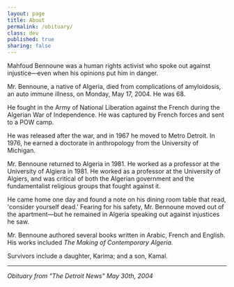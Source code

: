 ```yaml
---
layout: page
title: About
permalink: /obituary/
class: dev
published: true
sharing: false
---
```


Mahfoud Bennoune was a human rights activist who spoke out against injustice—even when his opinions put him in danger.

Mr. Bennoune, a native of Algeria, died from complications of amyloidosis, an auto immune illness, on Monday, May 17, 2004. He was 68.

He fought in the Army of National Liberation against the French during the Algerian War of Independence. He was captured by French forces and sent to a POW camp.

He was released after the war, and in 1967 he moved to Metro Detroit. In 1976, he earned a doctorate in anthropology from the University of Michigan.

Mr. Bennoune returned to Algeria in 1981. He worked as a professor at the University of Algiera in 1981. He worked as a professor at the University of Algiers, and was critical of both the Algerian government and the fundamentalist religious groups that fought against it. 

He came home one day and found a note on his dining room table that read, 'consider yourself dead.' Fearing for his safety, Mr. Bennoune moved out of the apartment—but he remained in Algeria speaking out against injustices he saw.

Mr. Bennoune authored several books written in Arabic, French and English. His works included *The Making of Contemporary Algeria.* 

Survivors include a daughter, Karima; and a son, Kamal.

---

_Obituary from "The Detroit News" May 30th, 2004_